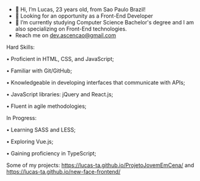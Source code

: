 - 👋 Hi, I’m Lucas, 23 years old, from Sao Paulo Brazil!
- 👀 Looking for an opportunity as a Front-End Developer
- 🌱 I’m currently studying Computer Science Bachelor's degree and I am also specializing on Front-End technologies.
- Reach me on dev.ascencao@gmail.com
  
Hard Skills:

   • Proficient in HTML, CSS, and JavaScript;
   
   • Familiar with Git/GitHub;
   
   • Knowledgeable in developing interfaces that communicate with APIs;
   
   • JavaScript libraries: jQuery and React.js;
   
   • Fluent in agile methodologies;
   
In Progress:

   • Learning SASS and LESS;
   
   • Exploring Vue.js;
   
   • Gaining proficiency in TypeScript;

  Some of my projects:
    https://lucas-ta.github.io/ProjetoJovemEmCena/
     and
    https://lucas-ta.github.io/new-face-frontend/
